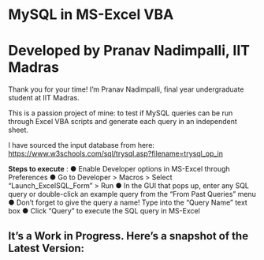 # MySQL in MS-Excel VBA

# Developed by Pranav Nadimpalli, IIT Madras

Thank you for your time! I’m Pranav Nadimpalli, final year undergraduate student at IIT
Madras.

This is a passion project of mine: to test if MySQL queries can be run through Excel
VBA scripts and generate each query in an independent sheet.

I have sourced the input database from here:
https://www.w3schools.com/sql/trysql.asp?filename=trysql_op_in

**Steps to execute** ​:
● Enable ​Developer​ options in MS-Excel through ​Preferences
● Go to ​Developer > Macros > Select “Launch_ExcelSQL_Form” >
Run
● In the GUI that pops up, enter any SQL query or double-click an example query
from the ​“From Past Queries”​ menu
● Don’t forget to give the query a name! Type into the ​“Query Name”​ text box
● Click ​“Query”​ to execute the SQL query in MS-Excel

## It’s a Work in Progress. Here’s a snapshot of the Latest Version:
